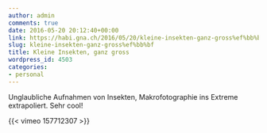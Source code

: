 ```yaml
---
author: admin
comments: true
date: 2016-05-20 20:12:40+00:00
link: https://habi.gna.ch/2016/05/20/kleine-insekten-ganz-gross%ef%bb%bf/
slug: kleine-insekten-ganz-gross%ef%bb%bf
title: Kleine Insekten, ganz gross
wordpress_id: 4503
categories:
- personal
---
```


Unglaubliche Aufnahmen von Insekten, Makrofotographie ins Extreme extrapoliert. Sehr cool!

{{< vimeo 157712307 >}}
